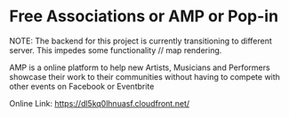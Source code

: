 # Free Associations or AMP or Pop-in #

NOTE: The backend for this project is currently transitioning to different server. This impedes some functionality // map rendering. 

AMP is a online platform to help new Artists, Musicians and Performers showcase their work to their communities without having to compete with other events on Facebook or Eventbrite


Online Link: https://dl5kq0lhnuasf.cloudfront.net/
